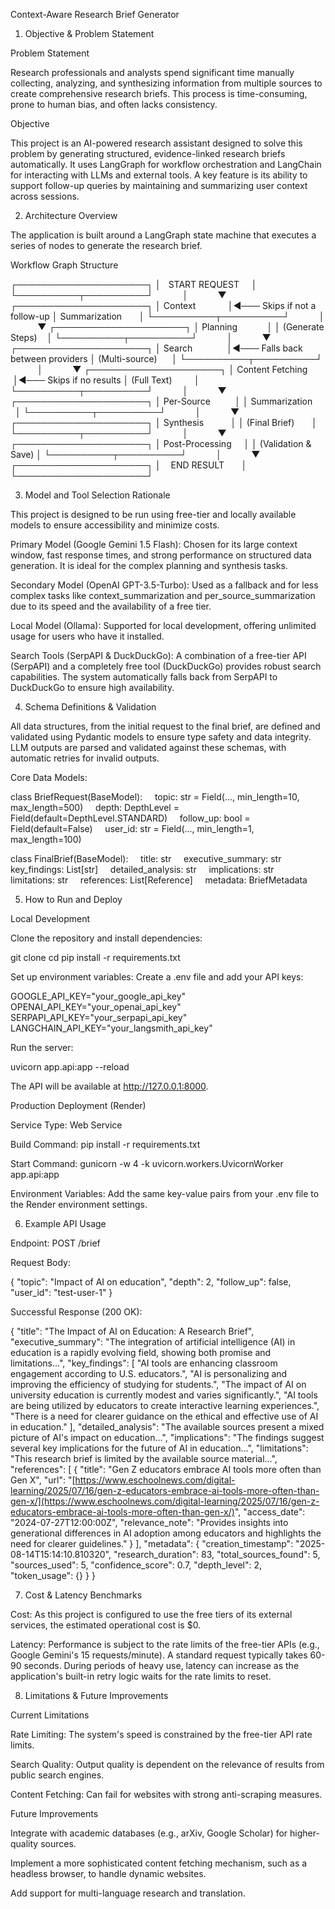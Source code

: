 Context-Aware Research Brief Generator

1. Objective & Problem Statement

Problem Statement

Research professionals and analysts spend significant time manually collecting, analyzing, and synthesizing information from multiple sources to create comprehensive research briefs. This process is time-consuming, prone to human bias, and often lacks consistency.

Objective

This project is an AI-powered research assistant designed to solve this problem by generating structured, evidence-linked research briefs automatically. It uses LangGraph for workflow orchestration and LangChain for interacting with LLMs and external tools. A key feature is its ability to support follow-up queries by maintaining and summarizing user context across sessions.

2. Architecture Overview

The application is built around a LangGraph state machine that executes a series of nodes to generate the research brief.

Workflow Graph Structure

┌─────────────────────┐
│   START REQUEST     │
└──────────┬──────────┘
           │
           ▼
┌─────────────────────┐
│ Context             │◄─── Skips if not a follow-up
│ Summarization       │
└──────────┬──────────┘
           │
           ▼
┌─────────────────────┐
│ Planning            │
│ (Generate Steps)    │
└──────────┬──────────┘
           │
           ▼
┌─────────────────────┐
│ Search              │◄─── Falls back between providers
│ (Multi-source)      │
└──────────┬──────────┘
           │
           ▼
┌─────────────────────┐
│ Content Fetching    │◄─── Skips if no results
│ (Full Text)         │
└──────────┬──────────┘
           │
           ▼
┌─────────────────────┐
│ Per-Source          │
│ Summarization       │
└──────────┬──────────┘
           │
           ▼
┌─────────────────────┐
│ Synthesis           │
│ (Final Brief)       │
└──────────┬──────────┘
           │
           ▼
┌─────────────────────┐
│ Post-Processing     │
│ (Validation & Save) │
└──────────┬──────────┘
           │
           ▼
┌─────────────────────┐
│    END RESULT       │
└─────────────────────┘


3. Model and Tool Selection Rationale

This project is designed to be run using free-tier and locally available models to ensure accessibility and minimize costs.

Primary Model (Google Gemini 1.5 Flash): Chosen for its large context window, fast response times, and strong performance on structured data generation. It is ideal for the complex planning and synthesis tasks.

Secondary Model (OpenAI GPT-3.5-Turbo): Used as a fallback and for less complex tasks like context_summarization and per_source_summarization due to its speed and the availability of a free tier.

Local Model (Ollama): Supported for local development, offering unlimited usage for users who have it installed.

Search Tools (SerpAPI & DuckDuckGo): A combination of a free-tier API (SerpAPI) and a completely free tool (DuckDuckGo) provides robust search capabilities. The system automatically falls back from SerpAPI to DuckDuckGo to ensure high availability.

4. Schema Definitions & Validation

All data structures, from the initial request to the final brief, are defined and validated using Pydantic models to ensure type safety and data integrity. LLM outputs are parsed and validated against these schemas, with automatic retries for invalid outputs.

Core Data Models:

class BriefRequest(BaseModel):
    topic: str = Field(..., min_length=10, max_length=500)
    depth: DepthLevel = Field(default=DepthLevel.STANDARD)
    follow_up: bool = Field(default=False)
    user_id: str = Field(..., min_length=1, max_length=100)

class FinalBrief(BaseModel):
    title: str
    executive_summary: str
    key_findings: List[str]
    detailed_analysis: str
    implications: str
    limitations: str
    references: List[Reference]
    metadata: BriefMetadata


5. How to Run and Deploy

Local Development

Clone the repository and install dependencies:

git clone <your-repo-url>
cd <your-repo-name>
pip install -r requirements.txt


Set up environment variables:
Create a .env file and add your API keys:

GOOGLE_API_KEY="your_google_api_key"
OPENAI_API_KEY="your_openai_api_key"
SERPAPI_API_KEY="your_serpapi_api_key"
LANGCHAIN_API_KEY="your_langsmith_api_key"


Run the server:

uvicorn app.api:app --reload


The API will be available at http://127.0.0.1:8000.

Production Deployment (Render)

Service Type: Web Service

Build Command: pip install -r requirements.txt

Start Command: gunicorn -w 4 -k uvicorn.workers.UvicornWorker app.api:app

Environment Variables: Add the same key-value pairs from your .env file to the Render environment settings.

6. Example API Usage

Endpoint: POST /brief

Request Body:

{
  "topic": "Impact of AI on education",
  "depth": 2,
  "follow_up": false,
  "user_id": "test-user-1"
}


Successful Response (200 OK):

{
  "title": "The Impact of AI on Education: A Research Brief",
  "executive_summary": "The integration of artificial intelligence (AI) in education is a rapidly evolving field, showing both promise and limitations...",
  "key_findings": [
    "AI tools are enhancing classroom engagement according to U.S. educators.",
    "AI is personalizing and improving the efficiency of studying for students.",
    "The impact of AI on university education is currently modest and varies significantly.",
    "AI tools are being utilized by educators to create interactive learning experiences.",
    "There is a need for clearer guidance on the ethical and effective use of AI in education."
  ],
  "detailed_analysis": "The available sources present a mixed picture of AI's impact on education...",
  "implications": "The findings suggest several key implications for the future of AI in education...",
  "limitations": "This research brief is limited by the available source material...",
  "references": [
    {
      "title": "Gen Z educators embrace AI tools more often than Gen X",
      "url": "[https://www.eschoolnews.com/digital-learning/2025/07/16/gen-z-educators-embrace-ai-tools-more-often-than-gen-x/](https://www.eschoolnews.com/digital-learning/2025/07/16/gen-z-educators-embrace-ai-tools-more-often-than-gen-x/)",
      "access_date": "2024-07-27T12:00:00Z",
      "relevance_note": "Provides insights into generational differences in AI adoption among educators and highlights the need for clearer guidelines."
    }
  ],
  "metadata": {
    "creation_timestamp": "2025-08-14T15:14:10.810320",
    "research_duration": 83,
    "total_sources_found": 5,
    "sources_used": 5,
    "confidence_score": 0.7,
    "depth_level": 2,
    "token_usage": {}
  }
}


7. Cost & Latency Benchmarks

Cost: As this project is configured to use the free tiers of its external services, the estimated operational cost is $0.

Latency: Performance is subject to the rate limits of the free-tier APIs (e.g., Google Gemini's 15 requests/minute). A standard request typically takes 60-90 seconds. During periods of heavy use, latency can increase as the application's built-in retry logic waits for the rate limits to reset.

8. Limitations & Future Improvements

Current Limitations

Rate Limiting: The system's speed is constrained by the free-tier API rate limits.

Search Quality: Output quality is dependent on the relevance of results from public search engines.

Content Fetching: Can fail for websites with strong anti-scraping measures.

Future Improvements

Integrate with academic databases (e.g., arXiv, Google Scholar) for higher-quality sources.

Implement a more sophisticated content fetching mechanism, such as a headless browser, to handle dynamic websites.

Add support for multi-language research and translation.